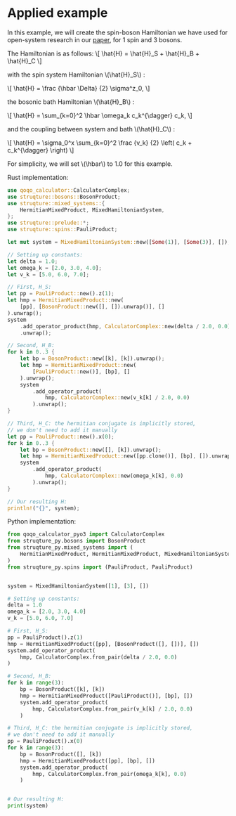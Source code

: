 # Applied example

In this example, we will create the spin-boson Hamiltonian we have used for open-system research in our [paper](https://arxiv.org/abs/2210.12138), for 1 spin and 3 bosons.

The Hamiltonian is as follows:
\\[
    \hat{H} = \hat{H}_S + \hat{H}_B + \hat{H}_C
\\]

with the spin system Hamiltonian \\(\hat{H}_S\\) :

\\[
    \hat{H} = \frac {\hbar \Delta} {2} \sigma^z_0,
\\]

the bosonic bath Hamiltonian \\(\hat{H}_B\\) :

\\[ 
    \hat{H} = \sum_{k=0}^2 \hbar \omega_k c_k^{\dagger} c_k,
\\]

and the coupling between system and bath \\(\hat{H}_C\\) :

\\[ 
    \hat{H} = \sigma_0^x \sum_{k=0}^2 \frac {v_k} {2} \left( c_k + c_k^{\dagger} \right)
\\]

For simplicity, we will set \\(\hbar\\) to 1.0 for this example.

Rust implementation:
```rust
use qoqo_calculator::CalculatorComplex;
use struqture::bosons::BosonProduct;
use struqture::mixed_systems::{
    HermitianMixedProduct, MixedHamiltonianSystem,
};
use struqture::prelude::*;
use struqture::spins::PauliProduct;

let mut system = MixedHamiltonianSystem::new([Some(1)], [Some(3)], []);

// Setting up constants:
let delta = 1.0;
let omega_k = [2.0, 3.0, 4.0];
let v_k = [5.0, 6.0, 7.0];

// First, H_S:
let pp = PauliProduct::new().z(1);
let hmp = HermitianMixedProduct::new(
    [pp], [BosonProduct::new([], []).unwrap()], []
).unwrap();
system
    .add_operator_product(hmp, CalculatorComplex::new(delta / 2.0, 0.0))
    .unwrap();

// Second, H_B:
for k in 0..3 {
    let bp = BosonProduct::new([k], [k]).unwrap();
    let hmp = HermitianMixedProduct::new(
        [PauliProduct::new()], [bp], []
    ).unwrap();
    system
        .add_operator_product(
            hmp, CalculatorComplex::new(v_k[k] / 2.0, 0.0)
        ).unwrap();
}

// Third, H_C: the hermitian conjugate is implicitly stored,
// we don't need to add it manually
let pp = PauliProduct::new().x(0);
for k in 0..3 {
    let bp = BosonProduct::new([], [k]).unwrap();
    let hmp = HermitianMixedProduct::new([pp.clone()], [bp], []).unwrap();
    system
        .add_operator_product(
            hmp, CalculatorComplex::new(omega_k[k], 0.0)
        ).unwrap();
}

// Our resulting H:
println!("{}", system);
```

Python implementation:
```python
from qoqo_calculator_pyo3 import CalculatorComplex
from struqture_py.bosons import BosonProduct
from struqture_py.mixed_systems import (
    HermitianMixedProduct, HermitianMixedProduct, MixedHamiltonianSystem,
)
from struqture_py.spins import (PauliProduct, PauliProduct)


system = MixedHamiltonianSystem([1], [3], [])

# Setting up constants:
delta = 1.0
omega_k = [2.0, 3.0, 4.0]
v_k = [5.0, 6.0, 7.0]

# First, H_S:
pp = PauliProduct().z(1)
hmp = HermitianMixedProduct([pp], [BosonProduct([], [])], [])
system.add_operator_product(
    hmp, CalculatorComplex.from_pair(delta / 2.0, 0.0)
)

# Second, H_B:
for k in range(3):
    bp = BosonProduct([k], [k])
    hmp = HermitianMixedProduct([PauliProduct()], [bp], [])
    system.add_operator_product(
        hmp, CalculatorComplex.from_pair(v_k[k] / 2.0, 0.0)
    )

# Third, H_C: the hermitian conjugate is implicitly stored,
# we don't need to add it manually
pp = PauliProduct().x(0)
for k in range(3):
    bp = BosonProduct([], [k])
    hmp = HermitianMixedProduct([pp], [bp], [])
    system.add_operator_product(
        hmp, CalculatorComplex.from_pair(omega_k[k], 0.0)
    )


# Our resulting H:
print(system)
```
